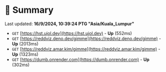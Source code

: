 # 📖 Summary
Last updated: **16/9/2024, 10:39:24 PTG "Asia/Kuala_Lumpur"**

- `GET` [https://hst.ujol.dev](https://hst.ujol.dev) - **Up** (552ms)
- `GET` [https://reddviz.deno.dev/gimme](https://reddviz.deno.dev/gimme) - **Up** (2013ms)
- `GET` [https://reddviz.amar.kim/gimme](https://reddviz.amar.kim/gimme) - **Up** (1323ms)
- `GET` [https://dumb.onrender.com](https://dumb.onrender.com) - **Up** (302ms)
